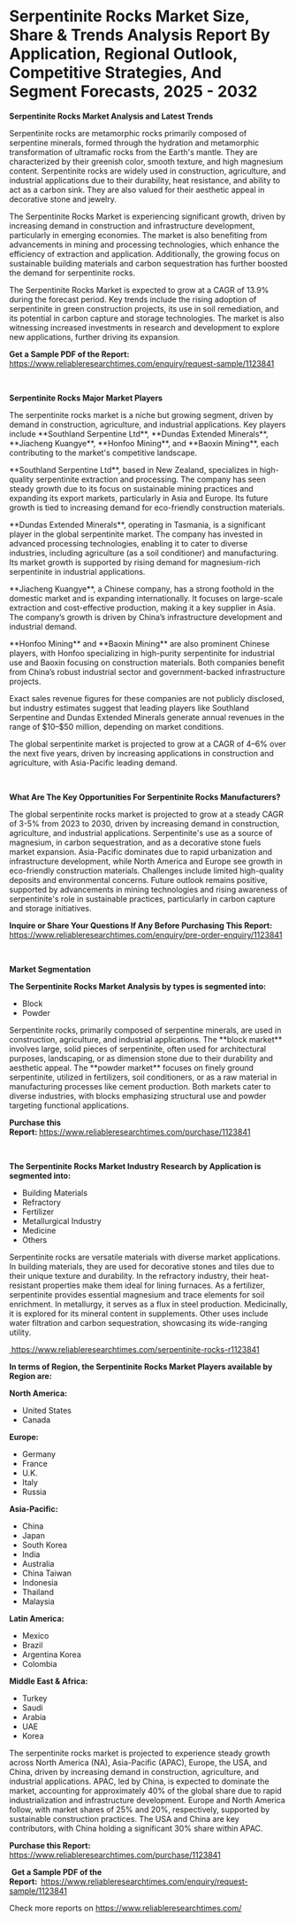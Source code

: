 <p><h1>Serpentinite Rocks Market Size, Share & Trends Analysis Report By Application, Regional Outlook, Competitive Strategies, And Segment Forecasts, 2025 - 2032</h1></p><p><strong>Serpentinite Rocks Market Analysis and Latest Trends</strong></p>
<p><p>Serpentinite rocks are metamorphic rocks primarily composed of serpentine minerals, formed through the hydration and metamorphic transformation of ultramafic rocks from the Earth's mantle. They are characterized by their greenish color, smooth texture, and high magnesium content. Serpentinite rocks are widely used in construction, agriculture, and industrial applications due to their durability, heat resistance, and ability to act as a carbon sink. They are also valued for their aesthetic appeal in decorative stone and jewelry.</p><p>The Serpentinite Rocks Market is experiencing significant growth, driven by increasing demand in construction and infrastructure development, particularly in emerging economies. The market is also benefiting from advancements in mining and processing technologies, which enhance the efficiency of extraction and application. Additionally, the growing focus on sustainable building materials and carbon sequestration has further boosted the demand for serpentinite rocks.</p><p>The Serpentinite Rocks Market is expected to grow at a CAGR of 13.9% during the forecast period. Key trends include the rising adoption of serpentinite in green construction projects, its use in soil remediation, and its potential in carbon capture and storage technologies. The market is also witnessing increased investments in research and development to explore new applications, further driving its expansion.</p></p>
<p><strong>Get a Sample PDF of the Report:&nbsp;</strong> <a href="https://www.reliableresearchtimes.com/enquiry/request-sample/1123841?utm_campaign=2248&utm_medium=2&utm_source=Github&utm_content=ia&utm_term=26012025&utm_id=serpentinite-rocks">https://www.reliableresearchtimes.com/enquiry/request-sample/1123841</a></p>
<p>&nbsp;</p>
<p><strong>Serpentinite Rocks Major Market Players</strong></p>
<p><p>The serpentinite rocks market is a niche but growing segment, driven by demand in construction, agriculture, and industrial applications. Key players include **Southland Serpentine Ltd**, **Dundas Extended Minerals**, **Jiacheng Kuangye**, **Honfoo Mining**, and **Baoxin Mining**, each contributing to the market's competitive landscape.</p><p>**Southland Serpentine Ltd**, based in New Zealand, specializes in high-quality serpentinite extraction and processing. The company has seen steady growth due to its focus on sustainable mining practices and expanding its export markets, particularly in Asia and Europe. Its future growth is tied to increasing demand for eco-friendly construction materials.</p><p>**Dundas Extended Minerals**, operating in Tasmania, is a significant player in the global serpentinite market. The company has invested in advanced processing technologies, enabling it to cater to diverse industries, including agriculture (as a soil conditioner) and manufacturing. Its market growth is supported by rising demand for magnesium-rich serpentinite in industrial applications.</p><p>**Jiacheng Kuangye**, a Chinese company, has a strong foothold in the domestic market and is expanding internationally. It focuses on large-scale extraction and cost-effective production, making it a key supplier in Asia. The company’s growth is driven by China’s infrastructure development and industrial demand.</p><p>**Honfoo Mining** and **Baoxin Mining** are also prominent Chinese players, with Honfoo specializing in high-purity serpentinite for industrial use and Baoxin focusing on construction materials. Both companies benefit from China’s robust industrial sector and government-backed infrastructure projects.</p><p>Exact sales revenue figures for these companies are not publicly disclosed, but industry estimates suggest that leading players like Southland Serpentine and Dundas Extended Minerals generate annual revenues in the range of $10–$50 million, depending on market conditions.</p><p>The global serpentinite market is projected to grow at a CAGR of 4–6% over the next five years, driven by increasing applications in construction and agriculture, with Asia-Pacific leading demand.</p></p>
<p>&nbsp;</p>
<p><strong>What Are The Key Opportunities For Serpentinite Rocks Manufacturers?</strong></p>
<p><p>The global serpentinite rocks market is projected to grow at a steady CAGR of 3-5% from 2023 to 2030, driven by increasing demand in construction, agriculture, and industrial applications. Serpentinite's use as a source of magnesium, in carbon sequestration, and as a decorative stone fuels market expansion. Asia-Pacific dominates due to rapid urbanization and infrastructure development, while North America and Europe see growth in eco-friendly construction materials. Challenges include limited high-quality deposits and environmental concerns. Future outlook remains positive, supported by advancements in mining technologies and rising awareness of serpentinite's role in sustainable practices, particularly in carbon capture and storage initiatives.</p></p>
<p><strong>Inquire or Share Your Questions If Any Before Purchasing This Report:</strong> <a href="https://www.reliableresearchtimes.com/enquiry/pre-order-enquiry/1123841?utm_campaign=2248&utm_medium=2&utm_source=Github&utm_content=ia&utm_term=26012025&utm_id=serpentinite-rocks">https://www.reliableresearchtimes.com/enquiry/pre-order-enquiry/1123841</a></p>
<p>&nbsp;</p>
<p><strong>Market Segmentation</strong></p>
<p><strong>The Serpentinite Rocks Market Analysis by types is segmented into:</strong></p>
<p><ul><li>Block</li><li>Powder</li></ul></p>
<p><p>Serpentinite rocks, primarily composed of serpentine minerals, are used in construction, agriculture, and industrial applications. The **block market** involves large, solid pieces of serpentinite, often used for architectural purposes, landscaping, or as dimension stone due to their durability and aesthetic appeal. The **powder market** focuses on finely ground serpentinite, utilized in fertilizers, soil conditioners, or as a raw material in manufacturing processes like cement production. Both markets cater to diverse industries, with blocks emphasizing structural use and powder targeting functional applications.</p></p>
<p><strong>Purchase this Report:&nbsp;</strong><a href="https://www.reliableresearchtimes.com/purchase/1123841?utm_campaign=2248&utm_medium=2&utm_source=Github&utm_content=ia&utm_term=26012025&utm_id=serpentinite-rocks">https://www.reliableresearchtimes.com/purchase/1123841</a></p>
<p>&nbsp;</p>
<p><strong>The Serpentinite Rocks Market Industry Research by Application is segmented into:</strong></p>
<p><ul><li>Building Materials</li><li>Refractory</li><li>Fertilizer</li><li>Metallurgical Industry</li><li>Medicine</li><li>Others</li></ul></p>
<p><p>Serpentinite rocks are versatile materials with diverse market applications. In building materials, they are used for decorative stones and tiles due to their unique texture and durability. In the refractory industry, their heat-resistant properties make them ideal for lining furnaces. As a fertilizer, serpentinite provides essential magnesium and trace elements for soil enrichment. In metallurgy, it serves as a flux in steel production. Medicinally, it is explored for its mineral content in supplements. Other uses include water filtration and carbon sequestration, showcasing its wide-ranging utility.</p></p>
<p><a href="https://www.reliableresearchtimes.com/serpentinite-rocks-r1123841?utm_campaign=2248&utm_medium=2&utm_source=Github&utm_content=ia&utm_term=26012025&utm_id=serpentinite-rocks">&nbsp;https://www.reliableresearchtimes.com/serpentinite-rocks-r1123841</a></p>
<p><strong>In terms of Region, the Serpentinite Rocks Market Players available by Region are:</strong></p>
<p>
    <p> <strong> North America: </strong>
        <ul>
            <li>United States</li>
            <li>Canada</li>
        </ul>
        </p> 
    <p> <strong> Europe: </strong>
        <ul>
            <li>Germany</li>
            <li>France</li>
            <li>U.K.</li>
            <li>Italy</li>
            <li>Russia</li>
        </ul>
        </p> 
    <p> <strong> Asia-Pacific: </strong>
        <ul>
            <li>China</li>
            <li>Japan</li>
            <li>South Korea</li>
            <li>India</li>
            <li>Australia</li>
            <li>China Taiwan</li>
            <li>Indonesia</li>
            <li>Thailand</li>
            <li>Malaysia</li>
        </ul>
        </p> 
    <p> <strong> Latin America: </strong>
        <ul>
            <li>Mexico</li>
            <li>Brazil</li>
            <li>Argentina Korea</li>
            <li>Colombia</li>
        </ul>
        </p> 
    <p> <strong> Middle East & Africa: </strong>
        <ul>
            <li>Turkey</li>
            <li>Saudi</li>
            <li>Arabia</li>
            <li>UAE</li>
            <li>Korea</li>
        </ul>
    </p>
    </p>
<p><p>The serpentinite rocks market is projected to experience steady growth across North America (NA), Asia-Pacific (APAC), Europe, the USA, and China, driven by increasing demand in construction, agriculture, and industrial applications. APAC, led by China, is expected to dominate the market, accounting for approximately 40% of the global share due to rapid industrialization and infrastructure development. Europe and North America follow, with market shares of 25% and 20%, respectively, supported by sustainable construction practices. The USA and China are key contributors, with China holding a significant 30% share within APAC.</p></p>
<p><strong>Purchase this Report: </strong><a href="https://www.reliableresearchtimes.com/purchase/1123841?utm_campaign=2248&utm_medium=2&utm_source=Github&utm_content=ia&utm_term=26012025&utm_id=serpentinite-rocks">https://www.reliableresearchtimes.com/purchase/1123841</a></p>
<p>&nbsp;<strong>Get a Sample PDF of the Report:&nbsp;&nbsp;</strong><a href="https://www.reliableresearchtimes.com/enquiry/request-sample/1123841?utm_campaign=2248&utm_medium=2&utm_source=Github&utm_content=ia&utm_term=26012025&utm_id=serpentinite-rocks">https://www.reliableresearchtimes.com/enquiry/request-sample/1123841</a></p>
<p><strong></strong></p>
<p>Check more reports on <a href="https://www.reliableresearchtimes.com/?utm_campaign=2248&utm_medium=2&utm_source=Github&utm_content=ia&utm_term=26012025&utm_id=serpentinite-rocks">https://www.reliableresearchtimes.com/</a></p>
